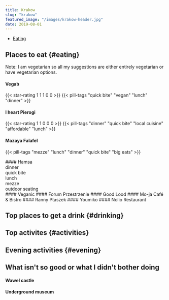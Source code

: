 ```yaml
---
title: Krakow
slug: "krakow"
featured_image: "/images/krakow-header.jpg"
date: 2019-08-01
---
```

- [Eating](#eating)
<script src="https://kit.fontawesome.com/8410f7fca5.js"></script>

## Places to eat {#eating}

Note: I am vegetarian so all my suggestions are either entirely vegetarian or have vegetarian options.

#### Vegab
{{< star-rating 1 1 1 0 0 >}}
{{< pill-tags "quick bite" "vegan" "lunch" "dinner" >}}
#### I heart Pierogi
{{< star-rating 1 1 0 0 0 >}}
{{< pill-tags "dinner" "quick bite" "local cuisine" "affordable" "lunch" >}}
#### Mazaya Falafel
{{< pill-tags "mezze" "lunch" "dinner" "quick bite" "big eats" >}}
<div class="rating">
  <i class="fas fa-star"></i>
  <i class="fas fa-star-half-alt"></i>
  <i class="far fa-star"></i>
  <i class="far fa-star"></i>
  <i class="far fa-star"></i>
</div>
#### Hamsa
<div class="rating">
  <i class="fas fa-star"></i>
  <i class="fas fa-star"></i>
  <i class="fas fa-star"></i>
  <i class="far fa-star"></i>
  <i class="far fa-star"></i>
</div>
<div class="ba br-pill dib ph3 light-purple">dinner</div>
<div class="ba br-pill dib ph3 light-purple">quick bite</div>
<div class="ba br-pill dib ph3 light-purple">lunch</div>
<div class="ba br-pill dib ph3 light-purple">mezze</div>
<div class="ba br-pill dib ph3 light-purple">outdoor seating</div>
#### Veganic
#### Forum Przestrzenie
#### Good Lood
#### Mo-ja Café & Bistro
#### Ranny Ptaszek
#### Youmiko
#### Nolio Restaurant


## Top places to get a drink {#drinking}

## Top activites {#activities}

## Evening activities {#evening}

## What isn't so good or what I didn't bother doing

#### Wawel castle

#### Underground museum
